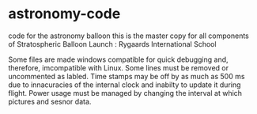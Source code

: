 # astronomy-code
code for the astronomy balloon
this is the master copy for all components of Stratospheric Balloon Launch : Rygaards International School


Some files are made windows compatible for quick debugging and, therefore, imcompatible with Linux. Some lines must be removed or uncommented as labled.
Time stamps may be off by as much as 500 ms due to innacuracies of the internal clock and inabilty to update it during flight.
Power usage must be managed by changing the interval at which pictures and sesnor data.
